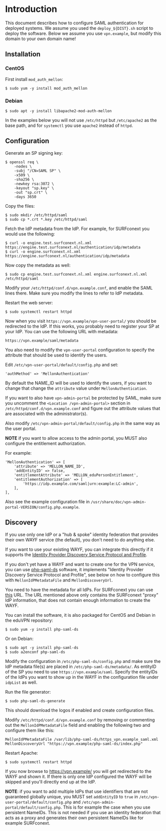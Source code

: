 # Introduction

This document describes how to configure SAML authentication for deployed
systems. We assume you used the `deploy_${DIST}.sh` script to deploy the 
software. Below we assume you use `vpn.example`, but modify this domain to your 
own domain name!

## Installation

### CentOS 

First install `mod_auth_mellon`:

    $ sudo yum -y install mod_auth_mellon

### Debian

    $ sudo apt -y install libapache2-mod-auth-mellon

In the examples below you will not use `/etc/httpd` but `/etc/apache2` as the
base path, and for `systemctl` you use `apache2` instead of `httpd`.

## Configuration

Generate an SP signing key:

    $ openssl req \
        -nodes \
        -subj "/CN=SAML SP" \
        -x509 \
        -sha256 \
        -newkey rsa:3072 \
        -keyout "sp.key" \
        -out "sp.crt" \
        -days 3650

Copy the files:

    $ sudo mkdir /etc/httpd/saml
    $ sudo cp *.crt *.key /etc/httpd/saml

Fetch the IdP metadata from the IdP. For example, for SURFconext you would use 
the following:

    $ curl -o engine.test.surfconext.nl.xml https://engine.test.surfconext.nl/authentication/idp/metadata
    $ curl -o engine.surfconext.nl.xml https://engine.surfconext.nl/authentication/idp/metadata

Now copy the metadata as well:

    $ sudo cp engine.test.surfconext.nl.xml engine.surfconext.nl.xml /etc/httpd/saml

Modify your `/etc/httpd/conf.d/vpn.example.conf`, and enable the SAML lines 
there. Make sure you modify the lines to refer to IdP metadata.

Restart the web server:

    $ sudo systemctl restart httpd

Now when you visit `https://vpn.example/vpn-user-portal/` you should be 
redirected to the IdP. If this works, you probably need to register your SP
at your IdP. You can use the following URL with metadata:

    https://vpn.example/saml/metadata

You also need to modify the `vpn-user-portal` configuration to specify the 
attribute that should be used to identify the users.

Edit `/etc/vpn-user-portal/default/config.php` and set:
        
    'authMethod' => 'MellonAuthentication'

By default the NAME_ID will be used to identify the users, if you want to 
change that change the `attribute` value under `MellonAuthentication`.

If you want to also have `vpn-admin-portal` be protected by SAML, make sure
you uncomment the `<Location /vpn-admin-portal>` section in 
`/etc/httpd/conf.d/vpn.example.conf` and figure out the attribute values that 
are associated with the administrator(s). 

Also modify `/etc/vpn-admin-portal/default/config.php` in the same way as 
the user portal.

**NOTE** if you want to allow access to the admin portal, you MUST also 
configure the entitlement authorization. 

For example:

    'MellonAuthentication' => [
        'attribute' => 'MELLON_NAME_ID',
        'addEntityID' => false,
        'entitlementAttribute' => 'MELLON_eduPersonEntitlement',
        'entitlementAuthorization' => [
            'https://idp.example.com/saml|urn:example:LC-admin',
        ],
    ],

Also see the example configuration file in 
`/usr/share/doc/vpn-admin-portal-VERSION/config.php.example`.

## Discovery

If you use only one IdP or a "hub & spoke" identity federation that provides 
their own WAYF service (the default), you don't need to do anything else. 

If you want to use your existing WAYF, you can integrate this directly if it 
supports the 
[Identity Provider Discovery Service Protocol and Profile](https://docs.oasis-open.org/security/saml/Post2.0/sstc-saml-idp-discovery.pdf).

If you don't yet have a WAYF and want to create one for the VPN service, you 
can use [php-saml-ds](https://git.tuxed.net/fkooman/php-saml-ds/) software, it
implements "Identity Provider Discovery Service Protocol and Profile", see 
below on how to configure this with `MellonIdPMetadataFile` and 
`MellonDiscoveryUrl`.

You need to have the metadata for all IdPs. For SURFconext you can use 
[this](https://engine.surfconext.nl/authentication/proxy/idps-metadata) URL. 
The URL mentioned above only contains the SURFconext "proxy" IdP information,
that does not contain enough information to create the WAYF.

You can install the software, it is also packaged for CentOS and Debian in the 
eduVPN repository:

    $ sudo yum -y install php-saml-ds

Or on Debian:

    $ sudo apt -y install php-saml-ds
    $ sudo a2enconf php-saml-ds 

Modify the configuration in `/etc/php-saml-ds/config.php` and make sure the 
IdP metadata file(s) are placed in `/etc/php-saml-ds/metadata/`. As entityID
of the SP you need to use `https://vpn.example/saml`. Specify the entityIDs
of the IdPs you want to show up in the WAYF in the configuration file under 
`idpList` as well.

Run the file generator:

    $ sudo php-saml-ds-generate

This should download the logos if enabled and create configuration files.

Modify `/etc/httpd/conf.d/vpn.example.conf` by removing or commenting out the 
`MellonIdPMetadataFile` field and enabling the following two and configure 
them like this:

    MellonIdPMetadataFile /var/lib/php-saml-ds/https_vpn.example_saml.xml
    MellonDiscoveryUrl "https://vpn.example/php-saml-ds/index.php"

Restart Apache:

    $ sudo systemctl restart httpd

If you now browse to https://vpn.example/ you will get redirected to the WAYF 
and shown it. If there is only one IdP configured the WAYF will be skipped and
you'll directly end up at the IdP.

**NOTE**: if you want to add multiple IdPs that use identifiers that are not 
guaranteed globally unique, you MUST set `addEntityID` to `true` in 
`/etc/vpn-user-portal/default/config.php` and 
`/etc/vpn-admin-portal/default/config.php`. This is for example the case when 
you use persistent NameIDs. This is not needed if you use an identity 
federation that acts as a proxy and generates their own persistent NameIDs like
for example SURFconext.
